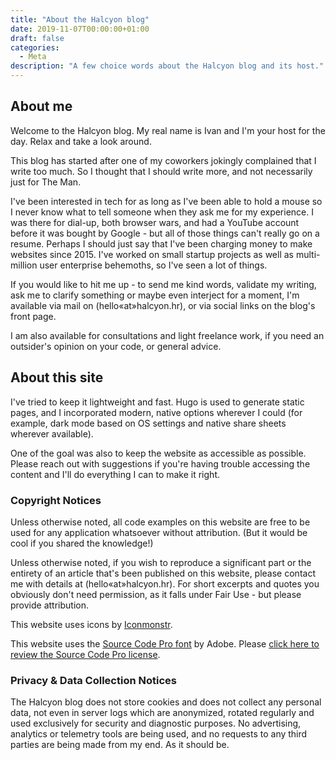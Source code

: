 ```yaml
---
title: "About the Halcyon blog"
date: 2019-11-07T00:00:00+01:00
draft: false
categories:
  - Meta
description: "A few choice words about the Halcyon blog and its host."
---
```


## About me

Welcome to the Halcyon blog. My real name is Ivan and I'm your host for the day.
Relax and take a look around.

This blog has started after one of my coworkers jokingly complained that I write
too much. So I thought that I should write more, and not necessarily just for
The Man.

I've been interested in tech for as long as I've been able to hold a mouse so I
never know what to tell someone when they ask me for my experience. I was there
for dial-up, both browser wars, and had a YouTube account before it was
bought by Google - but all of those things can't really go on a resume. Perhaps
I should just say that I've been charging money to make websites since 2015.
I've worked on small startup projects as well as multi-million user enterprise
behemoths, so I've seen a lot of things.

If you would like to hit me up - to send me kind words, validate my writing, ask
me to clarify something or maybe even interject for a moment, I'm available via
mail on (hello&laquo;at&raquo;halcyon.hr), or via social links on the blog's
front page.

I am also available for consultations and light freelance work, if you need an
outsider's opinion on your code, or general advice.

## About this site

I've tried to keep it lightweight and fast. Hugo is used to generate static
pages, and I incorporated modern, native options wherever I could (for example,
dark mode based on OS settings and native share sheets wherever available).

One of the goal was also to keep the website as accessible as possible. Please
reach out with suggestions if you're having trouble accessing the content and
I'll do everything I can to make it right.

### Copyright Notices

Unless otherwise noted, all code examples on this website are free to be used
for any application whatsoever without attribution. (But it would be cool if you
shared the knowledge!)

Unless otherwise noted, if you wish to reproduce a significant part or the
entirety of an article that's been published on this website, please contact me
with details at (hello&laquo;at&raquo;halcyon.hr). For short excerpts and quotes
you obviously don't need permission, as it falls under Fair Use - but please
provide attribution.

This website uses icons by [Iconmonstr](https://iconmonstr.com).

This website uses the [Source Code Pro
font](https://github.com/adobe-fonts/source-code-pro) by Adobe. Please [click
here to review the Source Code Pro
license](https://github.com/adobe-fonts/source-code-pro/blob/release/LICENSE.md).

### Privacy & Data Collection Notices

The Halcyon blog does not store cookies and does not collect any personal data,
not even in server logs which are anonymized, rotated regularly and used
exclusively for security and diagnostic purposes. No advertising, analytics or
telemetry tools are being used, and no requests to any third parties are being
made from my end. As it should be.
